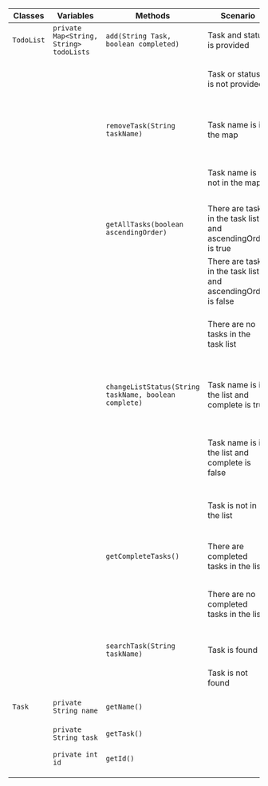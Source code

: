 | Classes    | Variables                               | Methods                                               | Scenario                                                     | Outcomes                                                    |
|------------|-----------------------------------------|-------------------------------------------------------|--------------------------------------------------------------|-------------------------------------------------------------|
| `TodoList` | `private Map<String, String> todoLists` | `add(String Task, boolean completed)`                 | Task and status is provided                                  | Add task to map and return true                             |
|            |                                         |                                                       | Task or status is not provided                               | Write error message and return false                        |
|            |                                         |                                                       |                                                              |                                                             |
|            |                                         | `removeTask(String taskName)`                         | Task name is in the map                                      | Remove the task from the map and return true                |
|            |                                         |                                                       | Task name is not in the map                                  | Return false and write error message                        |
|            |                                         |                                                       |                                                              |                                                             |
|            |                                         | `getAllTasks(boolean ascendingOrder)`                 | There are tasks in the task list and ascendingOrder is true  | Return true and print all tasks in ascending order          |
|            |                                         |                                                       | There are tasks in the task list and ascendingOrder is false | Return true and print all tasks in descending order         |
|            |                                         |                                                       | There are no tasks in the task list                          | Return false and print empty list with message              |
|            |                                         |                                                       |                                                              |                                                             |
|            |                                         | `changeListStatus(String taskName, boolean complete)` | Task name is in the list and complete is true                | Change the status of the list to complete and return true   |
|            |                                         |                                                       | Task name is in the list and complete is false               | Change the status of the list to incomplete and return true |
|            |                                         |                                                       | Task is not in the list                                      | Return false and write error message                        |
|            |                                         |                                                       |                                                              |                                                             |
|            |                                         | `getCompleteTasks()`                                  | There are completed tasks in the list                        | Return true and print completed tasks                       |
|            |                                         |                                                       | There are no completed tasks in the list                     | Return false and print empty list with message              |
|            |                                         |                                                       |                                                              |                                                             |
|            |                                         | `searchTask(String taskName)`                         | Task is found                                                | Return true and print the task                              |
|            |                                         |                                                       | Task is not found                                            | Return false                                                |
|            |                                         |                                                       |                                                              |                                                             |
|            |                                         |                                                       |                                                              |                                                             |
| `Task`     | `private String name`                   | `getName()`                                           |                                                              | Return name                                                 |
|            |                                         |                                                       |                                                              |                                                             |
|            |                                         |                                                       |                                                              |                                                             |
|            | `private String task`                   | `getTask()`                                           |                                                              | Return task                                                 |
|            |                                         |                                                       |                                                              |                                                             |
|            |                                         |                                                       |                                                              |                                                             |
|            | `private int id`                        | `getId()`                                             |                                                              | Return id                                                   |
|            |                                         |                                                       |                                                              |                                                             |
|            |                                         |                                                       |                                                              |                                                             |
|            |                                         |                                                       |                                                              |                                                             |